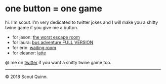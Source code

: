 # one button = one game

hi. I'm scout. I'm very dedicated to twitter jokes and I will make you a shitty twine game if you give me a button.

* for jason: [the worst escape room](worst-escape-room.html)
* for laura: [bus adventure FULL VERSION](bus-adventure.html)
* for erin: [waiting room](waiting-room.html)
* for eleanor: [latte](latte.html)

@ me on [twitter](https://twitter.com/calculush) if you want a shitty twine game too.

---

© 2018 Scout Quinn.

